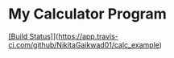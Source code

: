 # My Calculator Program
[[Build Status]](https://app.travis-ci.com/github/NikitaGaikwad01/calc_example/builds/240959808)](https://app.travis-ci.com/github/NikitaGaikwad01/calc_example)

